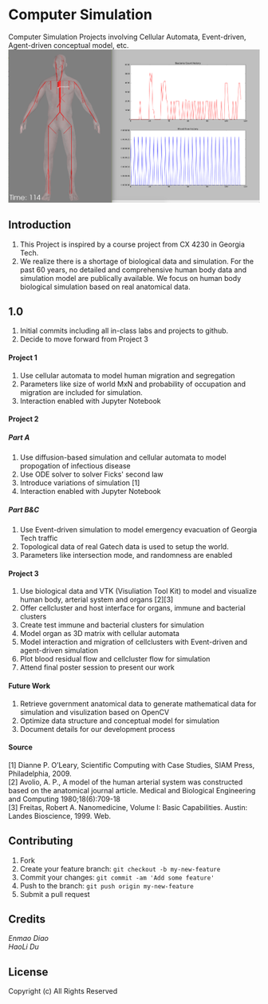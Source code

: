 # Computer Simulation

Computer Simulation Projects involving Cellular Automata, Event-driven, Agent-driven conceptual model, etc.
![Visulization](https://github.com/dem123456789/Computer-Simulation/blob/master/Project%203/pic/Screen%20Shot%202016-05-14%20at%2012.29.19%20AM.png "Visulization")
## Introduction

1. This Project is inspired by a course project from CX 4230 in Georgia Tech.
2. We realize there is a shortage of biological data and simulation. For the past 60 years, no detailed and comprehensive human body data and simulation model are publically available. We focus on human body biological simulation based on real anatomical data.

## 1.0
1. Initial commits including all in-class labs and projects to github.
2. Decide to move forward from Project 3

#### Project 1
1. Use cellular automata to model human migration and segregation
2. Parameters like size of world MxN and probability of occupation and migration are included for simulation.
3. Interaction enabled with Jupyter Notebook

#### Project 2
##### Part A
1. Use diffusion-based simulation and cellular automata to model propogation of infectious disease
2. Use ODE solver to solver Ficks' second law  
3. Introduce variations of simulation [1]
4. Interaction enabled with Jupyter Notebook

##### Part B&C
1. Use Event-driven simulation to model emergency evacuation of Georgia Tech traffic
2. Topological data of real Gatech data is used to setup the world.
3. Parameters like intersection mode, and randomness are enabled

#### Project 3
1. Use biological data and VTK (Visuliation Tool Kit) to model and visualize human body, arterial system and organs [2][3]
2. Offer cellcluster and host interface for organs, immune and bacterial clusters
3. Create test immune and bacterial clusters for simulation
4. Model organ as 3D matrix with cellular automata
5. Model interaction and migration of cellclusters with Event-driven and agent-driven simulation
6. Plot blood residual flow and cellcluster flow for simulation
7. Attend final poster session to present our work

#### Future Work
1. Retrieve government anatomical data to generate mathematical data for simulation and visulization based on OpenCV
2. Optimize data structure and conceptual model for simulation
3. Document details for our development process

#### Source
[1] Dianne P. O’Leary, Scientific Computing with Case Studies, SIAM Press, Philadelphia, 2009.  
[2] Avolio, A. P., A model of the human arterial system was constructed based on the anatomical journal article. Medical and  Biological Engineering and Computing 1980;18(6):709-18  
[3] Freitas, Robert A. Nanomedicine, Volume I: Basic Capabilities. Austin: Landes Bioscience, 1999. Web.


## Contributing

1. Fork
2. Create your feature branch: `git checkout -b my-new-feature`
3. Commit your changes: `git commit -am 'Add some feature'`
4. Push to the branch: `git push origin my-new-feature`
5. Submit a pull request




## Credits

*Enmao Diao  
HaoLi Du*

## License
Copyright (c) All Rights Reserved
